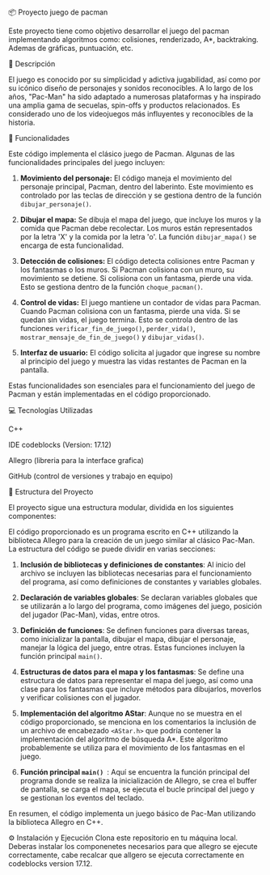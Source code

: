 📦 Proyecto juego de pacman

Este proyecto tiene como objetivo desarrollar el juego del pacman implementando algoritmos como: colisiones,  renderizado, A*, backtraking. Ademas de gráficas, puntuación, etc. 

📝 Descripción

El juego es conocido por su simplicidad y adictiva jugabilidad, así como por su icónico diseño de personajes y sonidos reconocibles. A lo largo de los años, "Pac-Man" ha sido adaptado a numerosas plataformas y ha inspirado una amplia gama de secuelas, spin-offs y productos relacionados. Es considerado uno de los videojuegos más influyentes y reconocibles de la historia.

🚀 Funcionalidades

Este código implementa el clásico juego de Pacman. Algunas de las funcionalidades principales del juego incluyen:

1. **Movimiento del personaje:** El código maneja el movimiento del personaje principal, Pacman, dentro del laberinto. Este movimiento es controlado por las teclas de dirección y se gestiona dentro de la función `dibujar_personaje()`.

2. **Dibujar el mapa:** Se dibuja el mapa del juego, que incluye los muros y la comida que Pacman debe recolectar. Los muros están representados por la letra 'X' y la comida por la letra 'o'. La función `dibujar_mapa()` se encarga de esta funcionalidad.

3. **Detección de colisiones:** El código detecta colisiones entre Pacman y los fantasmas o los muros. Si Pacman colisiona con un muro, su movimiento se detiene. Si colisiona con un fantasma, pierde una vida. Esto se gestiona dentro de la función `choque_pacman()`.

4. **Control de vidas:** El juego mantiene un contador de vidas para Pacman. Cuando Pacman colisiona con un fantasma, pierde una vida. Si se quedan sin vidas, el juego termina. Esto se controla dentro de las funciones `verificar_fin_de_juego()`, `perder_vida()`, `mostrar_mensaje_de_fin_de_juego()` y `dibujar_vidas()`.

5. **Interfaz de usuario:** El código solicita al jugador que ingrese su nombre al principio del juego y muestra las vidas restantes de Pacman en la pantalla.

Estas funcionalidades son esenciales para el funcionamiento del juego de Pacman y están implementadas en el código proporcionado.

💻 Tecnologías Utilizadas

C++ 

IDE codeblocks (Version: 17.12)

Allegro (libreria para la interface grafica)

GitHub (control de versiones y trabajo en equipo)

📁 Estructura del Proyecto

El proyecto sigue una estructura modular, dividida en los siguientes componentes:

El código proporcionado es un programa escrito en C++ utilizando la biblioteca Allegro para la creación de un juego similar al clásico Pac-Man. La estructura del código se puede dividir en varias secciones:

1. **Inclusión de bibliotecas y definiciones de constantes**: Al inicio del archivo se incluyen las bibliotecas necesarias para el funcionamiento del programa, así como definiciones de constantes y variables globales.

2. **Declaración de variables globales**: Se declaran variables globales que se utilizarán a lo largo del programa, como imágenes del juego, posición del jugador (Pac-Man), vidas, entre otros.

3. **Definición de funciones**: Se definen funciones para diversas tareas, como inicializar la pantalla, dibujar el mapa, dibujar el personaje, manejar la lógica del juego, entre otras. Estas funciones incluyen la función principal `main()`.

4. **Estructuras de datos para el mapa y los fantasmas**: Se define una estructura de datos para representar el mapa del juego, así como una clase para los fantasmas que incluye métodos para dibujarlos, moverlos y verificar colisiones con el jugador.

5. **Implementación del algoritmo AStar**: Aunque no se muestra en el código proporcionado, se menciona en los comentarios la inclusión de un archivo de encabezado `<AStar.h>` que podría contener la implementación del algoritmo de búsqueda A*. Este algoritmo probablemente se utiliza para el movimiento de los fantasmas en el juego.

6. **Función principal `main() `**: Aquí se encuentra la función principal del programa donde se realiza la inicialización de Allegro, se crea el buffer de pantalla, se carga el mapa, se ejecuta el bucle principal del juego y se gestionan los eventos del teclado.

En resumen, el código implementa un juego básico de Pac-Man utilizando la biblioteca Allegro en C++.

⚙️ Instalación y Ejecución
Clona este repositorio en tu máquina local.
Deberas instalar los componenetes necesarios para que allegro se ejecute correctamente, cabe recalcar que allgero se ejecuta correctamente en codeblocks version 17.12.
